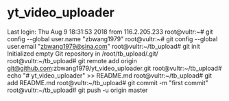 # yt_video_uploader
Last login: Thu Aug  9 18:31:53 2018 from 116.2.205.233
root@vultr:~# git config --global user.name "zbwang1979"
root@vultr:~# git config --global user.email "zbwang1979@sina.com"
root@vultr:~/tb_upload# git init
Initialized empty Git repository in /root/tb_upload/.git/
root@vultr:~/tb_upload# git remote add origin git@github.com:zbwang1979/yt_video_uploader.git
root@vultr:~/tb_upload# echo "# yt_video_uploader" >> README.md
root@vultr:~/tb_upload# git add README.md
root@vultr:~/tb_upload# git commit -m "first commit"
root@vultr:~/tb_upload# git push -u origin master

